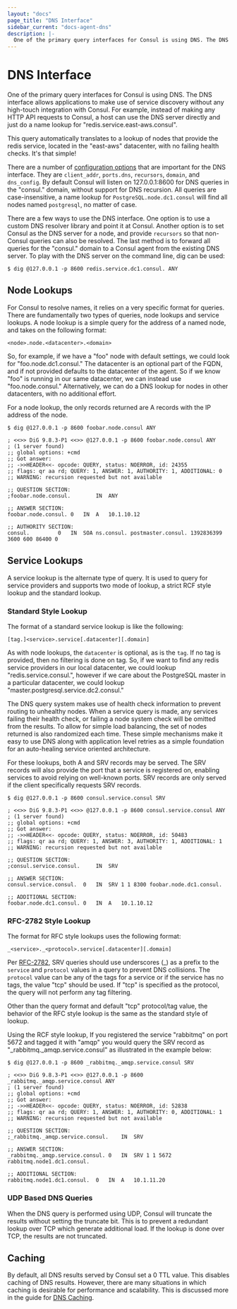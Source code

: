 ```yaml
---
layout: "docs"
page_title: "DNS Interface"
sidebar_current: "docs-agent-dns"
description: |-
  One of the primary query interfaces for Consul is using DNS. The DNS interface allows applications to make use of service discovery without any high-touch integration with Consul.
---
```


# DNS Interface

One of the primary query interfaces for Consul is using DNS.
The DNS interface allows applications to make use of service
discovery without any high-touch integration with Consul. For
example, instead of making any HTTP API requests to Consul,
a host can use the DNS server directly and just do a name lookup
for "redis.service.east-aws.consul".

This query automatically translates to a lookup of nodes that
provide the redis service, located in the "east-aws" datacenter,
with no failing health checks. It's that simple!

There are a number of [configuration options](/docs/agent/options.html) that
are important for the DNS interface. They are `client_addr`, `ports.dns`, `recursors`,
`domain`, and `dns_config`. By default Consul will listen on 127.0.0.1:8600 for DNS queries
in the "consul." domain, without support for DNS recursion. All queries are case-insensitive, a
name lookup for `PostgreSQL.node.dc1.consul` will find all nodes named `postgresql`, no matter of case.

There are a few ways to use the DNS interface. One option is to use a custom
DNS resolver library and point it at Consul. Another option is to set Consul
as the DNS server for a node, and provide `recursors` so that non-Consul queries
can also be resolved. The last method is to forward all queries for the "consul."
domain to a Consul agent from the existing DNS server. To play with the DNS server
on the command line, dig can be used:

    $ dig @127.0.0.1 -p 8600 redis.service.dc1.consul. ANY

## Node Lookups

For Consul to resolve names, it relies on a very specific format for queries.
There are fundamentally two types of queries, node lookups and service lookups.
A node lookup is a simple query for the address of a named node, and takes on
the following format:

    <node>.node.<datacenter>.<domain>

So, for example, if we have a "foo" node with default settings, we could look for
"foo.node.dc1.consul." The datacenter is an optional part of the FQDN, and if not
provided defaults to the datacenter of the agent. So if we know "foo" is running in our
same datacenter, we can instead use "foo.node.consul." Alternatively, we can do a
DNS lookup for nodes in other datacenters, with no additional effort.

For a node lookup, the only records returned are A records with the IP address of
the node.

```text
$ dig @127.0.0.1 -p 8600 foobar.node.consul ANY

; <<>> DiG 9.8.3-P1 <<>> @127.0.0.1 -p 8600 foobar.node.consul ANY
; (1 server found)
;; global options: +cmd
;; Got answer:
;; ->>HEADER<<- opcode: QUERY, status: NOERROR, id: 24355
;; flags: qr aa rd; QUERY: 1, ANSWER: 1, AUTHORITY: 1, ADDITIONAL: 0
;; WARNING: recursion requested but not available

;; QUESTION SECTION:
;foobar.node.consul.		IN	ANY

;; ANSWER SECTION:
foobar.node.consul.	0	IN	A	10.1.10.12

;; AUTHORITY SECTION:
consul.			0	IN	SOA	ns.consul. postmaster.consul. 1392836399 3600 600 86400 0
```

## Service Lookups

A service lookup is the alternate type of query. It is used to query for service
providers and supports two mode of lookup, a strict RCF style lookup and the
standard lookup.

### Standard Style Lookup

The format of a standard service lookup is like the following:

    [tag.]<service>.service[.datacenter][.domain]

As with node lookups, the `datacenter` is optional, as is the `tag`. If no tag is
provided, then no filtering is done on tag. So, if we want to find any redis service
providers in our local datacenter, we could lookup "redis.service.consul.", however
if we care about the PostgreSQL master in a particular datacenter, we could lookup
"master.postgresql.service.dc2.consul."

The DNS query system makes use of health check information to prevent routing
to unhealthy nodes. When a service query is made, any services failing their health
check, or failing a node system check will be omitted from the results. To allow
for simple load balancing, the set of nodes returned is also randomized each time.
These simple mechanisms make it easy to use DNS along with application level retries
as a simple foundation for an auto-healing service oriented architecture.

For these lookups, both A and SRV records may be served. The SRV records will also
provide the port that a service is registered on, enabling services to avoid relying
on well-known ports. SRV records are only served if the client specifically requests
SRV records.

```text
$ dig @127.0.0.1 -p 8600 consul.service.consul SRV

; <<>> DiG 9.8.3-P1 <<>> @127.0.0.1 -p 8600 consul.service.consul ANY
; (1 server found)
;; global options: +cmd
;; Got answer:
;; ->>HEADER<<- opcode: QUERY, status: NOERROR, id: 50483
;; flags: qr aa rd; QUERY: 1, ANSWER: 3, AUTHORITY: 1, ADDITIONAL: 1
;; WARNING: recursion requested but not available

;; QUESTION SECTION:
;consul.service.consul.		IN	SRV

;; ANSWER SECTION:
consul.service.consul.	0	IN	SRV	1 1 8300 foobar.node.dc1.consul.

;; ADDITIONAL SECTION:
foobar.node.dc1.consul.	0	IN	A	10.1.10.12
```

### RFC-2782 Style Lookup

The format for RFC style lookups uses the following format:

    _<service>._<protocol>.service[.datacenter][.domain]

Per [RFC-2782](https://www.ietf.org/rfc/rfc2782.txt), SRV queries should use
underscores (_) as a prefix to the `service` and `protocol` values in a query to
prevent DNS collisions. The `protocol` value can be any of the tags for a
service or if the service has no tags, the value "tcp" should be used. If "tcp"
is specified as the protocol, the query will not perform any tag filtering.

Other than the query format and default "tcp" protocol/tag value, the behavior
of the RFC style lookup is the same as the standard style of lookup.

Using the RCF style lookup, If you registered the service "rabbitmq" on port
5672 and tagged it with "amqp" you would query the SRV record as
"_rabbitmq._amqp.service.consul" as illustrated in the example below:

```text
$ dig @127.0.0.1 -p 8600 _rabbitmq._amqp.service.consul SRV

; <<>> DiG 9.8.3-P1 <<>> @127.0.0.1 -p 8600 _rabbitmq._amqp.service.consul ANY
; (1 server found)
;; global options: +cmd
;; Got answer:
;; ->>HEADER<<- opcode: QUERY, status: NOERROR, id: 52838
;; flags: qr aa rd; QUERY: 1, ANSWER: 1, AUTHORITY: 0, ADDITIONAL: 1
;; WARNING: recursion requested but not available

;; QUESTION SECTION:
;_rabbitmq._amqp.service.consul.	IN	SRV

;; ANSWER SECTION:
_rabbitmq._amqp.service.consul.	0	IN	SRV	1 1 5672 rabbitmq.node1.dc1.consul.

;; ADDITIONAL SECTION:
rabbitmq.node1.dc1.consul.	0	IN	A	10.1.11.20
```

### UDP Based DNS Queries

When the DNS query is performed using UDP, Consul will truncate the results
without setting the truncate bit. This is to prevent a redundant lookup over
TCP which generate additional load. If the lookup is done over TCP, the results
are not truncated.

## Caching

By default, all DNS results served by Consul set a 0 TTL value. This disables
caching of DNS results. However, there are many situations in which caching is
desirable for performance and scalability. This is discussed more in the guide
for [DNS Caching](/docs/guides/dns-cache.html).
